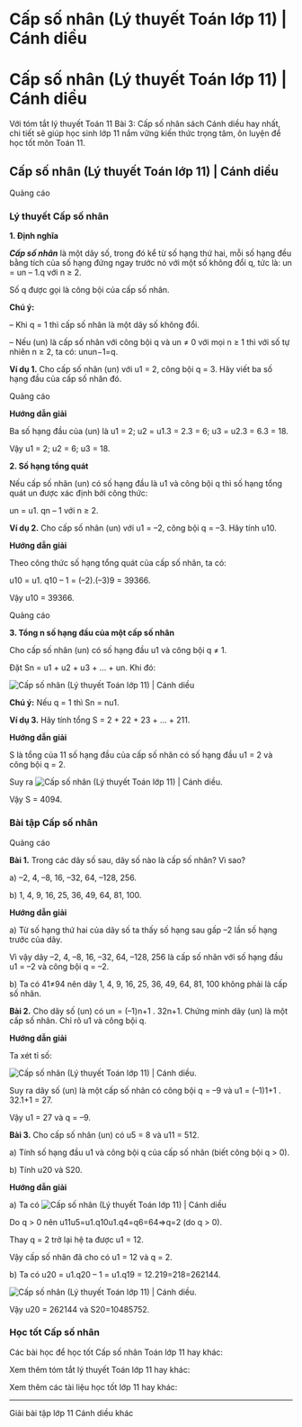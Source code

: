 # Cấp số nhân (Lý thuyết Toán lớp 11) | Cánh diều

# Cấp số nhân (Lý thuyết Toán lớp 11) | Cánh diều

Với tóm tắt lý thuyết Toán 11 Bài 3: Cấp số nhân sách Cánh diều hay nhất, chi tiết sẽ giúp học sinh lớp 11 nắm vững kiến thức trọng tâm, ôn luyện để học tốt môn Toán 11.

## Cấp số nhân (Lý thuyết Toán lớp 11) | Cánh diều

Quảng cáo

### **Lý thuyết Cấp số nhân**

**1\. Định nghĩa**

**_Cấp số nhân_** là một dãy số, trong đó kể từ số hạng thứ hai, mỗi số hạng đều bằng tích của số hạng đứng ngay trước nó với một số không đổi q, tức là: un = un – 1.q với n ≥ 2.

Số q được gọi là công bội của cấp số nhân.

**Chú ý:**

– Khi q = 1 thì cấp số nhân là một dãy số không đổi.

– Nếu (un) là cấp số nhân với công bội q và un ≠ 0 với mọi n ≥ 1 thì với số tự nhiên n ≥ 2, ta có: unun−1=q.

**Ví dụ 1.** Cho cấp số nhân (un) với u1 = 2, công bội q = 3. Hãy viết ba số hạng đầu của cấp số nhân đó.

Quảng cáo

**Hướng dẫn giải**

Ba số hạng đầu của (un) là u1 = 2; u2 = u1.3 = 2.3 = 6; u3 = u2.3 = 6.3 = 18.

Vậy u1 = 2; u2 = 6; u3 = 18.

**2\. Số hạng tổng quát**

Nếu cấp số nhân (un) có số hạng đầu là u1 và công bội q thì số hạng tổng quát un được xác định bởi công thức:

un = u1. qn – 1 với n ≥ 2.

**Ví dụ 2.** Cho cấp số nhân (un) với u1 = –2, công bội q = –3. Hãy tính u10.

**Hướng dẫn giải**

Theo công thức số hạng tổng quát của cấp số nhân, ta có:

u10 = u1. q10 – 1 = (–2).(–3)9 = 39366.

Vậy u10 = 39366.

Quảng cáo

**3\. Tổng n số hạng đầu của một cấp số nhân**

Cho cấp số nhân (un) có số hạng đầu u1 và công bội q ≠ 1. 

Đặt Sn = u1 \+ u2 \+ u3 \+ … + un. Khi đó:

![Cấp số nhân \(Lý thuyết Toán lớp 11\) | Cánh diều](https://vietjack.com/toan-11-cd/images/ly-thuyet-bai-3-cap-so-nhan.PNG)

**Chú ý:** Nếu q = 1 thì Sn = nu1.

**Ví dụ 3.** Hãy tính tổng S = 2 + 22 \+ 23 \+ … + 211.

**Hướng dẫn giải**

S là tổng của 11 số hạng đầu của cấp số nhân có số hạng đầu u1 = 2 và công bội q = 2.

Suy ra ![Cấp số nhân \(Lý thuyết Toán lớp 11\) | Cánh diều](https://vietjack.com/toan-11-cd/images/ly-thuyet-bai-3-cap-so-nhan-1.PNG).

Vậy S = 4094. 

### **Bài tập Cấp số nhân**

Quảng cáo

**Bài 1.** Trong các dãy số sau, dãy số nào là cấp số nhân? Vì sao?

a) –2, 4, –8, 16, –32, 64, –128, 256.

b) 1, 4, 9, 16, 25, 36, 49, 64, 81, 100.

**Hướng dẫn giải**

a) Từ số hạng thứ hai của dãy số ta thấy số hạng sau gấp –2 lần số hạng trước của dãy.

Vì vậy dãy –2, 4, –8, 16, –32, 64, –128, 256 là cấp số nhân với số hạng đầu u1 = –2 và công bội q = –2.

b) Ta có 41≠94 nên dãy 1, 4, 9, 16, 25, 36, 49, 64, 81, 100 không phải là cấp số nhân.

**Bài 2.** Cho dãy số (un) có un = (–1)n+1 . 32n+1. Chứng minh dãy (un) là một cấp số nhân. Chỉ rõ u1 và công bội q.

**Hướng dẫn giải**

Ta xét tỉ số: 

![Cấp số nhân \(Lý thuyết Toán lớp 11\) | Cánh diều](https://vietjack.com/toan-11-cd/images/ly-thuyet-bai-3-cap-so-nhan-2.PNG).

Suy ra dãy số (un) là một cấp số nhân có công bội q = –9 và u1 = (–1)1+1 . 32.1+1 = 27.

Vậy u1 = 27 và q = –9.

**Bài 3.** Cho cấp số nhân (un) có u5 = 8 và u11 = 512.

a) Tính số hạng đầu u1 và công bội q của cấp số nhân (biết công bội q > 0).

b) Tính u20 và S20.

**Hướng dẫn giải**

a) Ta có ![Cấp số nhân \(Lý thuyết Toán lớp 11\) | Cánh diều](https://vietjack.com/toan-11-cd/images/ly-thuyet-bai-3-cap-so-nhan-3.PNG)

Do q > 0 nên u11u5=u1.q10u1.q4=q6=64⇒q=2 (do q > 0).

Thay q = 2 trở lại hệ ta được u1 = 12.

Vậy cấp số nhân đã cho có u1 = 12 và q = 2.

b) Ta có u20 = u1.q20 – 1 = u1.q19 = 12.219=218=262144.

![Cấp số nhân \(Lý thuyết Toán lớp 11\) | Cánh diều](https://vietjack.com/toan-11-cd/images/ly-thuyet-bai-3-cap-so-nhan-4.PNG).

Vậy u20 = 262144 và S20=10485752.

### **Học tốt Cấp số nhân**

Các bài học để học tốt Cấp số nhân Toán lớp 11 hay khác:

Xem thêm tóm tắt lý thuyết Toán lớp 11 hay khác:

Xem thêm các tài liệu học tốt lớp 11 hay khác:

* * *

Giải bài tập lớp 11 Cánh diều khác
